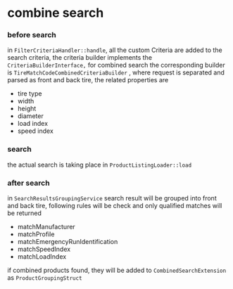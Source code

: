 # combine search

### before search

in `FilterCriteriaHandler::handle`,  all the custom Criteria are added to the search criteria, the criteria builder implements the `CriteriaBuilderInterface,` for combined search the corresponding builder is `TireMatchCodeCombinedCriteriaBuilder` , where request is separated and parsed as front and back tire, the related properties are

* tire type
* width
* height
* diameter
* load index
* speed index

### search

the actual search is taking place in `ProductListingLoader::load`&#x20;

### after search

in `SearchResultsGroupingService` search result will be grouped into front and back tire, following rules will be check and only qualified matches will be returned

* matchManufacturer
* matchProfile
* matchEmergencyRunIdentification
* matchSpeedIndex
* matchLoadIndex

if combined products found, they will be added to `CombinedSearchExtension` as `ProductGroupingStruct`
